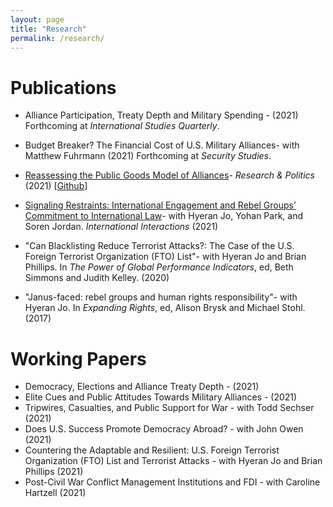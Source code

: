 ```yaml
---
layout: page
title: "Research"
permalink: /research/ 
---
```


# Publications
- Alliance Participation, Treaty Depth and Military Spending - (2021) Forthcoming at *International Studies Quarterly*.

- Budget Breaker? The Financial Cost of U.S. Military Alliances- with Matthew Fuhrmann (2021) Forthcoming at *Security Studies*.

- [Reassessing the Public Goods Model of Alliances](https://journals.sagepub.com/doi/10.1177/20531680211005225)-  *Research & Politics* (2021) [[Github](https://github.com/joshuaalley/public-goods-test)]

- [Signaling Restraints: International Engagement and Rebel Groups’ Commitment to International Law](https://www.tandfonline.com/doi/full/10.1080/03050629.2020.1814761)- with Hyeran Jo, Yohan Park, and Soren Jordan. *International Interactions* (2021)

- "Can Blacklisting Reduce Terrorist Attacks?: The Case of the U.S. Foreign Terrorist Organization (FTO) List"- with Hyeran Jo and Brian Phillips. In *The Power of Global Performance Indicators*, ed, Beth Simmons and Judith Kelley. (2020) 

- "Janus-faced: rebel groups and human rights responsibility"- with Hyeran Jo. In *Expanding Rights*, ed, Alison Brysk and Michael Stohl. (2017)


# Working Papers

- Democracy, Elections and Alliance Treaty Depth - (2021)
- Elite Cues and Public Attitudes Towards Military Alliances - (2021) 
- Tripwires, Casualties, and Public Support for War - with Todd Sechser (2021)
- Does U.S. Success Promote Democracy Abroad? - with John Owen (2021) 
- Countering the Adaptable and Resilient: U.S. Foreign Terrorist Organization (FTO) List and Terrorist Attacks - with Hyeran Jo and Brian Phillips (2021)
- Post-Civil War Conflict Management Institutions and FDI -  with Caroline Hartzell (2021)

